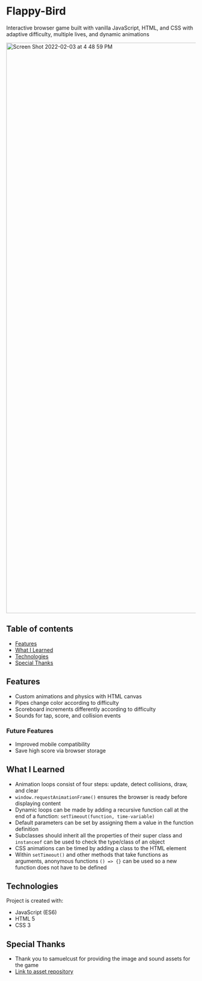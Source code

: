 # Flappy-Bird
Interactive browser game built with vanilla JavaScript, HTML, and CSS with adaptive difficulty, multiple lives, and dynamic animations

<img width="1514" alt="Screen Shot 2022-02-03 at 4 48 59 PM" src="https://user-images.githubusercontent.com/96708796/152435152-4c56f66f-9457-4d27-9c5f-80c46f123428.png">

## Table of contents
* [Features](#features)
* [What I Learned](#what-i-learned)
* [Technologies](#technologies)
* [Special Thanks](#special-thanks)

## Features
* Custom animations and physics with HTML canvas
* Pipes change color according to difficulty
* Scoreboard increments differently according to difficulty
* Sounds for tap, score, and collision events

### Future Features
* Improved mobile compatibility
* Save high score via browser storage

## What I Learned
* Animation loops consist of four steps: update, detect collisions, draw, and clear
* `window.requestAnimationFrame()` ensures the browser is ready before displaying content
* Dynamic loops can be made by adding a recursive function call at the end of a function: `setTimeout(function, time-variable)`
* Default parameters can be set by assigning them a value in the function definition
* Subclasses should inherit all the properties of their super class and `instanceof` can be used to check the type/class of an object
* CSS animations can be timed by adding a class to the HTML element
* Within `setTimeout()` and other methods that take functions as arguments, anonymous functions `() => {}` can be used so a new function does not have to be defined
	
## Technologies
Project is created with:
* JavaScript (ES6)
* HTML 5
* CSS 3
	
## Special Thanks
* Thank you to samuelcust for providing the image and sound assets for the game
* [Link to asset repository](https://github.com/samuelcust/flappy-bird-assets)
